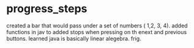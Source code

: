 # progress_steps
created a bar that would pass under a set of numbers ( 1,2, 3, 4). added functions in jav to added stops when pressing on th enext and previous buttons. learned java is basically linear alegebra. frig.